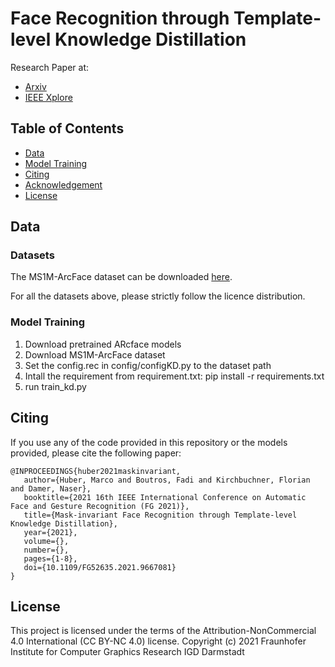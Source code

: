 # Face Recognition through Template-level Knowledge Distillation

Research Paper at:

* [Arxiv](https://arxiv.org/abs/2112.05646)
* [IEEE Xplore](https://ieeexplore.ieee.org/document/9667081)

## Table of Contents 

- [Data](#data)
- [Model Training](#model-training)
- [Citing](#citing)
- [Acknowledgement](#acknowledgement)
- [License](#license)


## Data ## 

### Datasets ###
The MS1M-ArcFace dataset can be downloaded [here](https://github.com/deepinsight/insightface/tree/master/recognition/_datasets_).

For all the datasets above, please strictly follow the licence distribution.

### Model Training ###
 1. Download pretrained ARcface models
 2. Download MS1M-ArcFace dataset
 3. Set the config.rec in config/configKD.py to the dataset path
 4. Intall the requirement from requirement.txt: pip install -r requirements.txt
 5. run train_kd.py 

## Citing ##
If you use any of the code provided in this repository or the models provided, please cite the following paper:
```
@INPROCEEDINGS{huber2021maskinvariant,  
   author={Huber, Marco and Boutros, Fadi and Kirchbuchner, Florian and Damer, Naser},  
   booktitle={2021 16th IEEE International Conference on Automatic Face and Gesture Recognition (FG 2021)},   
   title={Mask-invariant Face Recognition through Template-level Knowledge Distillation},   
   year={2021},  
   volume={},  
   number={},  
   pages={1-8},  
   doi={10.1109/FG52635.2021.9667081}
}
```

## License ##

This project is licensed under the terms of the Attribution-NonCommercial 4.0 International (CC BY-NC 4.0) license.
Copyright (c) 2021 Fraunhofer Institute for Computer Graphics Research IGD Darmstadt
